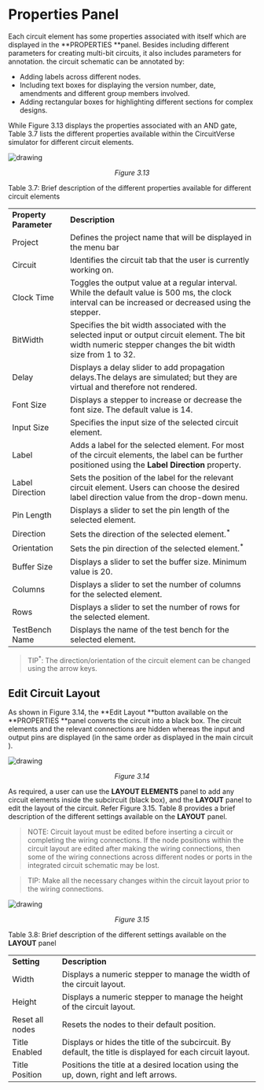 # Properties Panel

Each circuit element has some properties associated with itself which are displayed in the **PROPERTIES **panel. Besides including different parameters for creating multi-bit circuits, it also includes parameters for annotation. the circuit schematic can be annotated by:
*   Adding labels across different nodes.
*   Including text boxes for displaying the version number, date, amendments and different group members involved. 
*   Adding rectangular boxes for highlighting different sections for complex designs.

While Figure 3.13 displays the properties associated with an AND gate, Table 3.7 lists the different properties available within the CircuitVerse simulator for different circuit elements.

![drawing](/images/img_chapter3/3.13.png)

<div align="center"><em>Figure 3.13</em></div>

Table 3.7: Brief description of the different properties available for different circuit elements
<table>
  <tr>
   <td><strong>Property Parameter</strong>
   </td>
   <td><strong>Description</strong>
   </td>
  </tr>
  <tr>
   <td>Project
   </td>
   <td>Defines the project name that will be displayed in the menu bar
   </td>
  </tr>
  <tr>
   <td>Circuit
   </td>
   <td>Identifies the circuit tab that the user is currently working on.
   </td>
  </tr>
  <tr>
   <td>Clock Time
   </td>
   <td>Toggles the output value at a regular interval. While the default value is 500 ms, the clock interval can be increased or decreased using the stepper.
   </td>
  </tr>
  <tr>
   <td>BitWidth
   </td>
   <td>Specifies the bit width associated with the selected input or output circuit element. The bit width numeric stepper changes the bit width size from 1 to 32.
   </td>
  </tr>
  <tr>
   <td>Delay
   </td>
   <td>Displays a delay slider to add propagation delays.The delays are simulated; but they are virtual and therefore not rendered. 
   </td>
  </tr>
  <tr>
   <td>Font Size
   </td>
   <td>Displays a stepper to increase or decrease the font size. The default value is 14.
   </td>
  </tr>
  <tr>
   <td>Input Size
   </td>
   <td>Specifies the input size of the selected circuit element.
   </td>
  </tr>
  <tr>
   <td>Label
   </td>
   <td>Adds a label for the selected element. For most of the circuit elements, the label can be further positioned using the<strong> Label Direction</strong> property.
   </td>
  </tr>
  <tr>
   <td>Label Direction
   </td>
   <td>Sets the position of the label for the relevant circuit element. Users can choose the desired label direction value from the drop-down menu.
   </td>
  </tr>
  <tr>
   <td>Pin Length
   </td>
   <td>Displays a slider to set the pin length of the selected element. 
   </td>
  </tr>
  <tr>
   <td>Direction
   </td>
   <td>Sets the direction of the selected element.<sup>*</sup>
   </td>
  </tr>
  <tr>
   <td>Orientation
   </td>
   <td>Sets the pin direction of the selected element.<sup>*</sup>
   </td>
  </tr>
  <tr>
   <td>Buffer Size
   </td>
   <td>Displays a slider to set the buffer size. Minimum value is 20.
   </td>
  </tr>
  <tr>
   <td>Columns
   </td>
   <td>Displays a slider to set the number of columns for the selected element.
   </td>
  </tr>
  <tr>
   <td>Rows
   </td>
   <td>Displays a slider to set the number of rows for the selected element.
   </td>
  </tr>
  <tr>
   <td>TestBench Name
   </td>
   <td>Displays the name of the test bench for the selected element.
   </td>
  </tr>
</table>

> TIP<sup>*</sup>: The direction/orientation of the circuit element can be changed using the arrow keys.</div>

## Edit Circuit Layout

As shown in Figure 3.14, the **Edit Layout **button available on the **PROPERTIES **panel converts the circuit into a black box. The circuit elements and the relevant connections are hidden whereas the input and output pins are displayed (in the same order as displayed in the main circuit ). 

![drawing](/images/img_chapter3/3.14.png)

<div align="center"><em>Figure 3.14</em></div>

As required, a user can use the **LAYOUT ELEMENTS** panel to add any circuit elements inside the subcircuit (black box), and the **LAYOUT** panel to edit the layout of the circuit. Refer Figure 3.15. Table 8 provides a brief description of the different settings available on the **LAYOUT** panel.

> NOTE:  Circuit layout must be edited before inserting a circuit or completing the wiring connections. If the node positions within the circuit layout are edited after making the wiring connections, then some of the wiring connections across different nodes or ports in the integrated circuit schematic may be lost. 

>TIP: Make all the necessary changes  within the circuit layout prior to the wiring connections.

![drawing](/images/img_chapter3/3.15.png)

<div align="center"><em>Figure 3.15</em></div>

Table 3.8: Brief description of the different settings available on the **LAYOUT** panel
<table>
  <tr>
   <td><strong>Setting</strong>
   </td>
   <td><strong>Description</strong>
   </td>
  </tr>
  <tr>
   <td>Width
   </td>
   <td>Displays a numeric stepper to manage the width of the circuit layout.
   </td>
  </tr>
  <tr>
   <td>Height
   </td>
   <td>Displays a numeric stepper to manage the height of the circuit layout.
   </td>
  </tr>
  <tr>
   <td>Reset all nodes
   </td>
   <td>Resets the nodes to their default position.
   </td>
  </tr>
  <tr>
   <td>Title Enabled
   </td>
   <td>Displays or hides the title of the subcircuit. By default, the title is displayed for each circuit layout.
   </td>
  </tr>
  <tr>
   <td>Title Position
   </td>
   <td>Positions the title at a desired location using the up, down, right and left arrows.
   </td>
  </tr>
</table>

